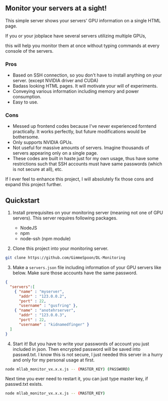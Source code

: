 ## Monitor your servers at a sight!

This simple server shows your servers' GPU information on a single HTML page.

If you or your jobplace have several servers utilizing multiple GPUs,

this will help you monitor them at once without typing commands at every console of the servers.


### Pros

* Based on SSH connection, so you don't have to install anything on your server. (except NVIDIA driver and CUDA)
* Badass looking HTML pages. It will motivate your will of experiments.
* Conveying various information including memory and power consumption.
* Easy to use.

### Cons

* Messed up frontend codes because I've never experienced forntend practically. It works perfectly, but future modifications would be bothersome.
* Only supports NVIDIA GPUs.
* Not useful for massive amounts of servers. Imagine thousands of servers appearing only on a single page.
* These codes are built in haste just for my own usage, thus have some restrictions such that SSH accounts must have same passwords (which is not secure at all), etc.

If I ever feel to enhance this project, I will absolutely fix those cons and expand this project further.

## Quickstart

1. Install prerequisites on your monitoring server (meaning not one of GPU servers). This server requires following packages.

   - NodeJS
   - npm
   - node-ssh (npm module)
  
2. Clone this project into your monitoring server.

```bash
git clone https://github.com/GimmeSpoon/DL-Monitoring
```

3. Make a `servers.json` file including information of your GPU servers like below. Make sure those accounts have the same password.

```json
{
  "servers":[ 
    { "name" : "myserver",
      "addr" : "123.0.0.2",
      "port" : 22,
      "username" : "gusfring" },
    { "name" : "anotehrserver",
      "addr" : "123.0.0.3",
      "port" : 22,
      "username" : "kidnamedfinger" }
  ]
}
```

4. Start it! But you have to write your passwords of account you just included in json. Then encrypted password will be saved into passwd.txt. I know this is not secure, I just needed this server in a hurry and only for my personal usage at first.

```bash
node mllab_monitor_vx.x.x.js -- (MASTER_KEY) (PASSWORD)
```

Next time you ever need to restart it, you can just type master key, if passwd.txt exists.

```bash
node mllab_monitor_vx.x.x.js -- (MASTER_KEY)
```
